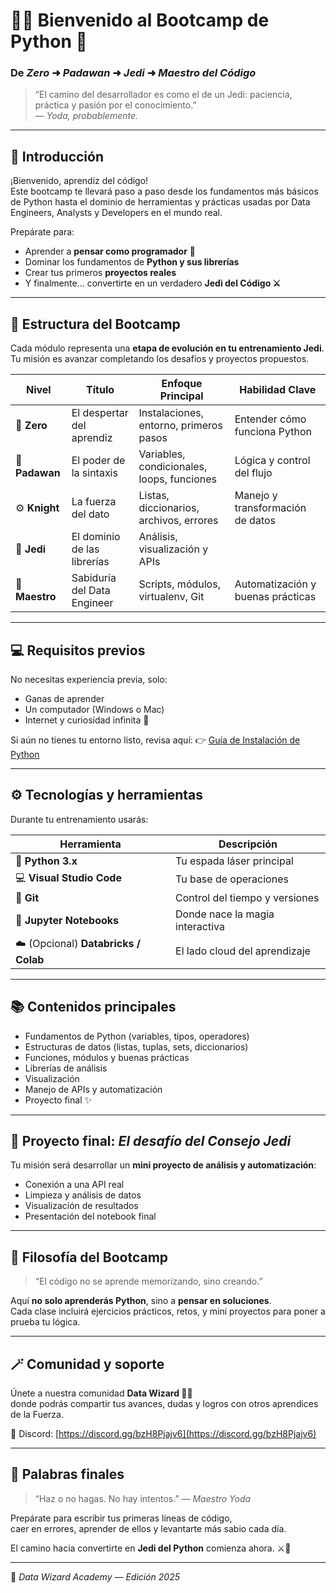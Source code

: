 # 🧙‍♂️ Bienvenido al Bootcamp de Python 🐍  
### De *Zero* ➜ *Padawan* ➜ *Jedi* ➜ *Maestro del Código*

> “El camino del desarrollador es como el de un Jedi: paciencia, práctica y pasión por el conocimiento.”  
> — *Yoda, probablemente.*

---

## 🌟 Introducción

¡Bienvenido, aprendiz del código!  
Este bootcamp te llevará paso a paso desde los fundamentos más básicos de Python hasta el dominio de herramientas y prácticas usadas por Data Engineers, Analysts y Developers en el mundo real.  

Prepárate para:
- Aprender a **pensar como programador** 🧠  
- Dominar los fundamentos de **Python y sus librerías**  
- Crear tus primeros **proyectos reales**  
- Y finalmente… convertirte en un verdadero **Jedi del Código ⚔️**

---

## 🧩 Estructura del Bootcamp

Cada módulo representa una **etapa de evolución en tu entrenamiento Jedi**.  
Tu misión es avanzar completando los desafíos y proyectos propuestos.

| Nivel | Título | Enfoque Principal | Habilidad Clave |
|-------|---------|------------------|-----------------|
| 🥚 **Zero** | El despertar del aprendiz | Instalaciones, entorno, primeros pasos | Entender cómo funciona Python |
| 🧒 **Padawan** | El poder de la sintaxis | Variables, condicionales, loops, funciones | Lógica y control del flujo |
| ⚙️ **Knight** | La fuerza del dato | Listas, diccionarios, archivos, errores | Manejo y transformación de datos |
| 🚀 **Jedi** | El dominio de las librerías | Análisis, visualización y APIs |
| 🧠 **Maestro** | Sabiduría del Data Engineer | Scripts, módulos, virtualenv, Git | Automatización y buenas prácticas |

---

## 💻 Requisitos previos

No necesitas experiencia previa, solo:
- Ganas de aprender
- Un computador (Windows o Mac)
- Internet y curiosidad infinita 🌌

Si aún no tienes tu entorno listo, revisa aquí:
👉 [Guía de Instalación de Python](./INSTALACION_PYTHON.md)

---

## ⚙️ Tecnologías y herramientas

Durante tu entrenamiento usarás:

| Herramienta | Descripción |
|--------------|-------------|
| 🐍 **Python 3.x** | Tu espada láser principal |
| 💻 **Visual Studio Code** | Tu base de operaciones |
| 🔧 **Git** | Control del tiempo y versiones |
| 🧠 **Jupyter Notebooks** | Donde nace la magia interactiva |
| ☁️ (Opcional) **Databricks / Colab** | El lado cloud del aprendizaje |

---

## 📚 Contenidos principales

- Fundamentos de Python (variables, tipos, operadores)
- Estructuras de datos (listas, tuplas, sets, diccionarios)
- Funciones, módulos y buenas prácticas
- Librerías de análisis 
- Visualización 
- Manejo de APIs y automatización
- Proyecto final ✨

---

## 🎯 Proyecto final: *El desafío del Consejo Jedi*

Tu misión será desarrollar un **mini proyecto de análisis y automatización**:
- Conexión a una API real
- Limpieza y análisis de datos
- Visualización de resultados
- Presentación del notebook final

---

## 🧠 Filosofía del Bootcamp

> “El código no se aprende memorizando, sino creando.”  

Aquí **no solo aprenderás Python**, sino a **pensar en soluciones**.  
Cada clase incluirá ejercicios prácticos, retos, y mini proyectos para poner a prueba tu lógica.

---

## 🪄 Comunidad y soporte

Únete a nuestra comunidad **Data Wizard 🧙‍♂️**  
donde podrás compartir tus avances, dudas y logros con otros aprendices de la Fuerza.

📢 Discord: [https://discord.gg/bzH8Pjajv6](https://discord.gg/bzH8Pjajv6)

---

## 🌠 Palabras finales

> “Haz o no hagas. No hay intentos.” — *Maestro Yoda*

Prepárate para escribir tus primeras líneas de código,  
caer en errores, aprender de ellos y levantarte más sabio cada día.

El camino hacia convertirte en **Jedi del Python** comienza ahora. ⚔️🐍

---
 
💫 *Data Wizard Academy — Edición 2025*
